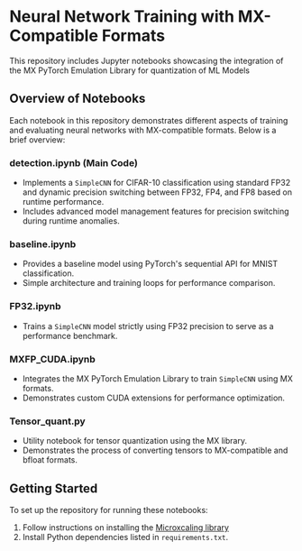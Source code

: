 # Neural Network Training with MX-Compatible Formats

This repository includes Jupyter notebooks showcasing the integration of the MX PyTorch Emulation Library for quantization of ML Models

## Overview of Notebooks

Each notebook in this repository demonstrates different aspects of training and evaluating neural networks with MX-compatible formats. Below is a brief overview:

### detection.ipynb (Main Code)

- Implements a `SimpleCNN` for CIFAR-10 classification using standard FP32 and dynamic precision switching between FP32, FP4, and FP8 based on runtime performance.
- Includes advanced model management features for precision switching during runtime anomalies.

### baseline.ipynb

- Provides a baseline model using PyTorch's sequential API for MNIST classification.
- Simple architecture and training loops for performance comparison.

### FP32.ipynb

- Trains a `SimpleCNN` model strictly using FP32 precision to serve as a performance benchmark.

### MXFP_CUDA.ipynb

- Integrates the MX PyTorch Emulation Library to train `SimpleCNN` using MX formats.
- Demonstrates custom CUDA extensions for performance optimization.

### Tensor_quant.py

- Utility notebook for tensor quantization using the MX library.
- Demonstrates the process of converting tensors to MX-compatible and bfloat formats.


## Getting Started

To set up the repository for running these notebooks:

1. Follow instructions on installing the [Microxcaling library](https://github.com/microsoft/microxcaling)
2. Install Python dependencies listed in `requirements.txt`.
